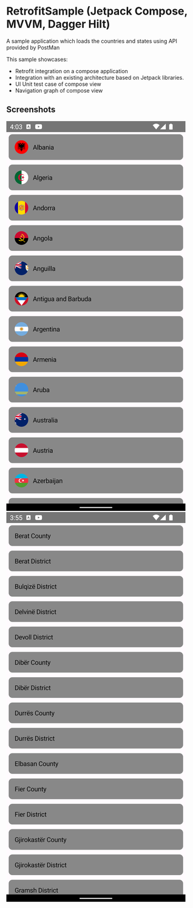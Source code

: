 # RetrofitSample (Jetpack Compose, MVVM, Dagger Hilt)
A sample application which loads the countries and states using API provided by PostMan

This sample showcases:
* Retrofit integration on a compose application
* Integration with an existing architecture based on Jetpack libraries.
* UI Unit test case of compose view
* Navigation graph of compose view

## Screenshots

<img src="screenshots/country_list_screen.png"/>
<img src="screenshots/state_screen.png"/>
